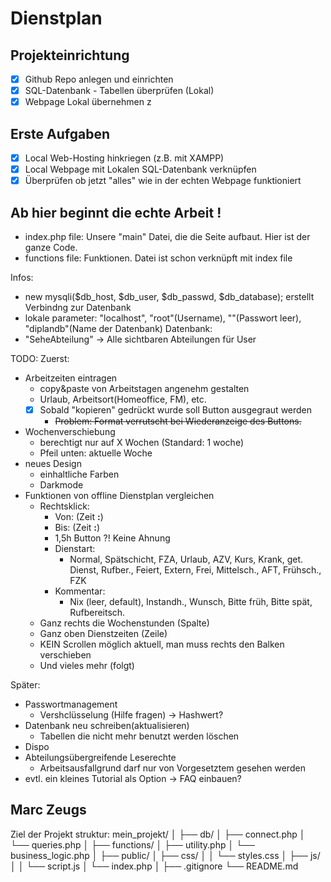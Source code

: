 # Dienstplan
## Projekteinrichtung
- [x] Github Repo anlegen und einrichten
- [x] SQL-Datenbank - Tabellen überprüfen (Lokal)
- [x] Webpage Lokal übernehmen
z
## Erste Aufgaben
- [x] Local Web-Hosting hinkriegen (z.B. mit XAMPP)
- [x] Local Webpage mit Lokalen SQL-Datenbank verknüpfen
- [x] Überprüfen ob jetzt "alles" wie in der echten Webpage funktioniert

## Ab hier beginnt die echte Arbeit !

- index.php file: Unsere "main" Datei, die die Seite aufbaut. Hier ist der ganze Code.
- functions file: Funktionen. Datei ist schon verknüpft mit index file


Infos:
- new mysqli($db_host, $db_user, $db_passwd, $db_database); erstellt Verbindng zur Datenbank
- lokale parameter: "localhost", "root"(Username), ""(Passwort leer), "diplandb"(Name der Datenbank)
Datenbank:
- "SeheAbteilung" -> Alle sichtbaren Abteilungen für User

TODO:
Zuerst:
- Arbeitzeiten eintragen
    - copy&paste von Arbeitstagen angenehm gestalten
    - Urlaub, Arbeitsort(Homeoffice, FM), etc.
    - [x] Sobald "kopieren" gedrückt wurde soll Button ausgegraut werden
        - ~~Problem: Format verrutscht bei Wiederanzeige des Buttons.~~
- Wochenverschiebung
    - berechtigt nur auf X Wochen (Standard: 1 woche)
    - Pfeil unten: aktuelle Woche
- neues Design
    - einhaltliche Farben
    - Darkmode
- Funktionen von offline Dienstplan vergleichen 
    - Rechtsklick:
        - Von: (Zeit __:__)
        - Bis: (Zeit __:__)
        - 1,5h Button ?! Keine Ahnung
        - Dienstart:
            - Normal, Spätschicht, FZA, Urlaub, AZV, Kurs, Krank, get. Dienst, Rufber., Feiert, Extern, Frei, Mittelsch., AFT, Frühsch., FZK
        - Kommentar:
            - Nix (leer, default), Instandh., Wunsch, Bitte früh, Bitte spät, Rufbereitsch.
    - Ganz rechts die Wochenstunden (Spalte)
    - Ganz oben Dienstzeiten (Zeile)
    - KEIN Scrollen möglich aktuell, man muss rechts den Balken verschieben
    - Und vieles mehr (folgt)

Später:
- Passwortmanagement 
    - Vershclüsselung (Hilfe fragen) -> Hashwert?
- Datenbank neu schreiben(aktualisieren)
    - Tabellen die nicht mehr benutzt werden löschen 
- Dispo
- Abteilungsübergreifende Leserechte
    - Arbeitsausfallgrund darf nur von Vorgesetztem gesehen werden
- evtl. ein kleines Tutorial als Option -> FAQ einbauen? 


## Marc Zeugs
 
 Ziel der Projekt struktur:
mein_projekt/
│
├── db/
│   ├── connect.php
│   └── queries.php
│
├── functions/
│   ├── utility.php
│   └── business_logic.php
│
├── public/
│   ├── css/
│   │   └── styles.css
│   ├── js/
│   │   └── script.js
│   └── index.php
│
├── .gitignore
└── README.md
